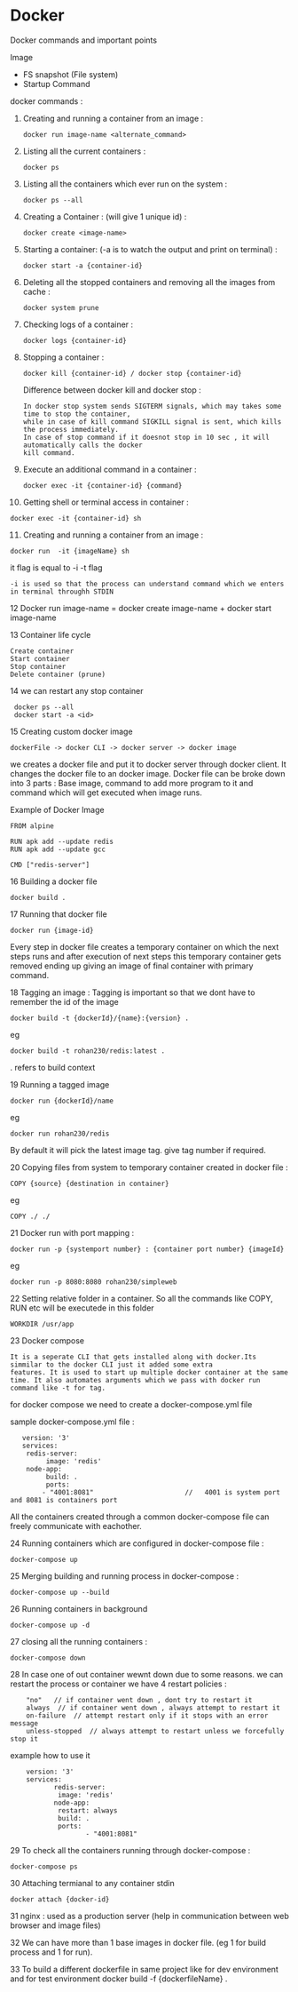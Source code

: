 # Docker
Docker commands and important points


Image 
 - FS snapshot (File system)
 - Startup Command


docker commands :
 1. Creating and running a container from an image :
 		
		docker run image-name <alternate_command>

 2. Listing all the current containers : 
 
		docker ps
 3. Listing all the containers which ever run on the system : 
 
		docker ps --all
 4. Creating a Container : (will give 1 unique id) : 
		
		docker create <image-name>
 5. Starting a container: (-a is to watch the output and print on terminal) : 
 
		docker start -a {container-id}
 6. Deleting all the stopped containers and removing all the images from cache : 
		
		docker system prune
 7. Checking logs of a container : 
 
		docker logs {container-id}
 8. Stopping a container : 
 
		docker kill {container-id} / docker stop {container-id}
	
	Difference between docker kill and docker stop :
	
		In docker stop system sends SIGTERM signals, which may takes some time to stop the container,
		while in case of kill command SIGKILL signal is sent, which kills the process immediately.
		In case of stop command if it doesnot stop in 10 sec , it will automatically calls the docker 
		kill command.
	
 9. Execute an additional command in a container : 
 
		docker exec -it {container-id} {command}
		
 10. Getting shell or terminal access in container : 
 
	docker exec -it {container-id} sh
	
 11. Creating and running a container from an image : 
 	
	docker run  -it {imageName} sh
 
 
 it flag is equal to -i -t flag 
 	
	-i is used so that the process can understand command which we enters in terminal throughh STDIN
 

12 Docker run image-name = docker create image-name + docker start image-name

13 Container life cycle
	
	Create container
	Start container
	Stop container 
	Delete container (prune)
  

14 we can restart any stop container
	 
	 docker ps --all
	 docker start -a <id>



15 Creating custom docker image

	dockerFile -> docker CLI -> docker server -> docker image
	
we creates a docker file and put it to docker server through docker client. It changes the docker file to an docker image.
Docker file can be broke down into 3 parts : Base image, command to add more program to it and command which will get executed when image runs.

Example of Docker Image
	
	FROM alpine
	
	RUN apk add --update redis
	RUN apk add --update gcc
	
	CMD ["redis-server"]

16 Building a docker file
	
	docker build .

17 Running that docker file
	
	docker run {image-id}
	
Every step in docker file creates a temporary container on which the next steps runs and after execution of next steps this
temporary container gets removed ending up giving an image of final container with primary command.


18 Tagging an image :
	Tagging is important so that we dont have to remember the id of the image
	
	
	docker build -t {dockerId}/{name}:{version} .
	
eg
	
	docker build -t rohan230/redis:latest .
	
. refers to build context

19 Running a tagged image

	docker run {dockerId}/name

eg
	
	docker run rohan230/redis
	
By default it will pick the latest image tag. give tag number if required.


20 Copying files from system to temporary container created in docker file :

	COPY {source} {destination in container}
	
eg
	
	COPY ./ ./
	

21 Docker run with port mapping  :
	
	docker run -p {systemport number} : {container port number} {imageId}
	
eg
	
	docker run -p 8080:8080 rohan230/simpleweb
	
	
22 Setting relative folder in a container. So all the commands like COPY, RUN etc will be executede in this folder

	
	WORKDIR /usr/app


23 Docker compose

	It is a seperate CLI that gets installed along with docker.Its simmilar to the docker CLI just it added some extra
	features. It is used to start up multiple docker container at the same
	time. It also automates arguments which we pass with docker run command like -t for tag.
	
 for docker compose we need to create a docker-compose.yml file
 
 sample docker-compose.yml file :
 	
	   version: '3'
	   services: 
		redis-server:
		     image: 'redis'
		node-app:
		     build: .
		     ports: 
			- "4001:8081"                       //   4001 is system port and 8081 is containers port
	
All the containers created through a common docker-compose file can freely communicate with eachother.

24 Running containers which are configured in docker-compose file :

	docker-compose up
	
	
25 Merging building and running process in docker-compose :

	
	docker-compose up --build

26 Running containers in background

	docker-compose up -d
	
27 closing all the running containers :

	docker-compose down
	
28 In case one of out container wewnt down due to some reasons. we can restart the process or container
	we have 4 restart policies :
		
		"no"   // if container went down , dont try to restart it
		always  // if container went down , always attempt to restart it
		on-failure  // attempt restart only if it stops with an error message
		unless-stopped  // always attempt to restart unless we forcefully stop it
		
example how to use it

		version: '3'
		services: 
    		   redis-server:
        		image: 'redis'
    		   node-app:
        		restart: always
        		build: .
        		ports: 
            		   - "4001:8081"

29 To check all the containers running through docker-compose :
	
	docker-compose ps
	
30 Attaching termianal to any container stdin

	docker attach {docker-id}
	
31 nginx : used as a production server (help in communication between web browser and image files)

32 We can have more than 1 base images in docker file. (eg 1 for build process and 1 for run).

33 To build a different dockerfile in same project like for dev environment and for test environment
	docker build -f {dockerfileName} .


